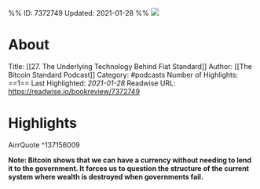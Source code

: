 %%
ID: 7372749
Updated: 2021-01-28
%%
![](https://d3wo5wojvuv7l.cloudfront.net/t_rss_itunes_square_1400/images.spreaker.com/original/32f515d0d9722d4477e1dd0d216f9a45.jpg)

# About
Title: [[27. The Underlying Technology Behind Fiat Standard]]
Author: [[The Bitcoin Standard Podcast]]
Category: #podcasts
Number of Highlights: ==1==
Last Highlighted: *2021-01-28*
Readwise URL: https://readwise.io/bookreview/7372749

# Highlights 
AirrQuote  ^137156009

**Note: Bitcoin shows that we can have a currency without needing to lend it to the government. It forces us to question the structure of the current system where wealth is destroyed when governments fail.**

